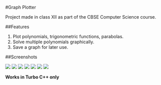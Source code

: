 #Graph Plotter

Project made in class XII as part of the CBSE Computer Science course.

##Features

1. Plot polynomials, trigonometric functions, parabolas.
2. Solve multiple polynomials graphically.
3. Save a graph for later use.

##Screenshots

![](https://raw.github.com/abhshkdz/graph-plotter/master/pics/welcome.png)
![](https://raw.github.com/abhshkdz/graph-plotter/master/pics/menu1.png)
![](https://raw.github.com/abhshkdz/graph-plotter/master/pics/menu2.png)
![](https://raw.github.com/abhshkdz/graph-plotter/master/pics/graph1.png)
![](https://raw.github.com/abhshkdz/graph-plotter/master/pics/graph2.png)
![](https://raw.github.com/abhshkdz/graph-plotter/master/pics/graph3.png)
![](https://raw.github.com/abhshkdz/graph-plotter/master/pics/graph4.png)

**Works in Turbo C++ only**